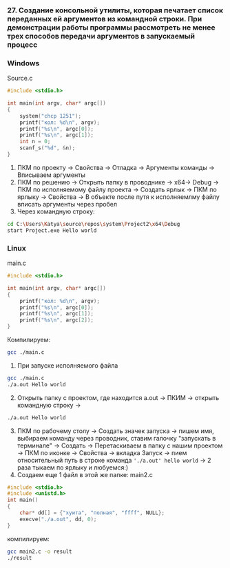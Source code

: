 ### 27. Создание консольной утилиты, которая печатает список переданных ей аргументов из командной строки. При демонстрации работы программы рассмотреть не менее трех способов передачи аргументов в запускаемый процесс

### Windows
Source.c
``` C
#include <stdio.h>

int main(int argv, char* argc[])
{
	system("chcp 1251");
	printf("кол: %d\n", argv);
	printf("%s\n", argc[0]);
	printf("%s\n", argc[1]);
	int n = 0;
	scanf_s("%d", &n);
}

```

1. ПКМ по проекту -> Свойства -> Отладка -> Аргументы команды -> Вписываем аргументы
2. ПКМ по решению -> Открыть папку в проводнике -> х64-> Debug -> ПКМ по исполняемому файлу проекта -> Создать ярлык -> ПКМ по ярлыку -> Свойства -> В объекте после путя к исполняемлму файлу вписать аргументы через пробел
3. Через командную строку:

``` bash
cd C:\Users\Katya\source\repos\system\Project2\x64\Debug
start Project.exe Hello world
```


### Linux

main.c
``` C
#include <stdio.h>

int main(int argv, char* argc[])
{
	printf("кол: %d\n", argv);
	printf("%s\n", argc[0]);
	printf("%s\n", argc[1]);
    printf("%s\n", argc[2]);
} 
```
Компилируем:
``` bash
gcc ./main.c
```
1. При запуске исполняемого файла
``` bash
gcc ./main.c
./a.out Hello world
```
2. Открыть папку с проектом, где находится a.out -> ПКИМ -> открыть командную строку -> 
``` bash
./a.out Hello world
```
3. ПКМ по рабочему столу -> Создать значек запуска -> пишем имя, выбираем команду через проводник, ставим галочку "запускать в терминале" -> Создать -> Перетаскиваем в папку с нашим проектом -> ПКМ по иконке -> Свойства -> вкладка Запуск -> пием относительный путь в строке команда `'./a.out' hello world` -> 2 раза тыкаем по ярлыку и любуемся:)
4. Создаем еще 1 файл в этой же папке:
main2.c
``` C
#include <stdio.h>
#include <unistd.h>
int main()
{
    char* dd[] = {"хуита", "полная", "ffff", NULL};
    execve("./a.out", dd, 0);
}
```
компилируем:
``` bash
gcc main2.c -o result
./result
```